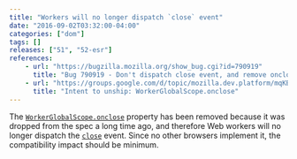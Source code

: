 ```yaml
---
title: "Workers will no longer dispatch `close` event"
date: "2016-09-02T03:32:00-04:00"
categories: ["dom"]
tags: []
releases: ["51", "52-esr"]
references:
    - url: "https://bugzilla.mozilla.org/show_bug.cgi?id=790919"
      title: "Bug 790919 - Don't dispatch close event, and remove onclose"
    - url: "https://groups.google.com/d/topic/mozilla.dev.platform/mqKBGePe4-s/discussion"
      title: "Intent to unship: WorkerGlobalScope.onclose"
---
```

The [`WorkerGlobalScope.onclose`](https://developer.mozilla.org/docs/Web/API/WorkerGlobalScope/onclose) property has been removed because it was dropped from the spec a long time ago, and therefore Web workers will no longer dispatch the [`close`](https://developer.mozilla.org/docs/Web/Events/close) event. Since no other browsers implement it, the compatibility impact should be minimum.
